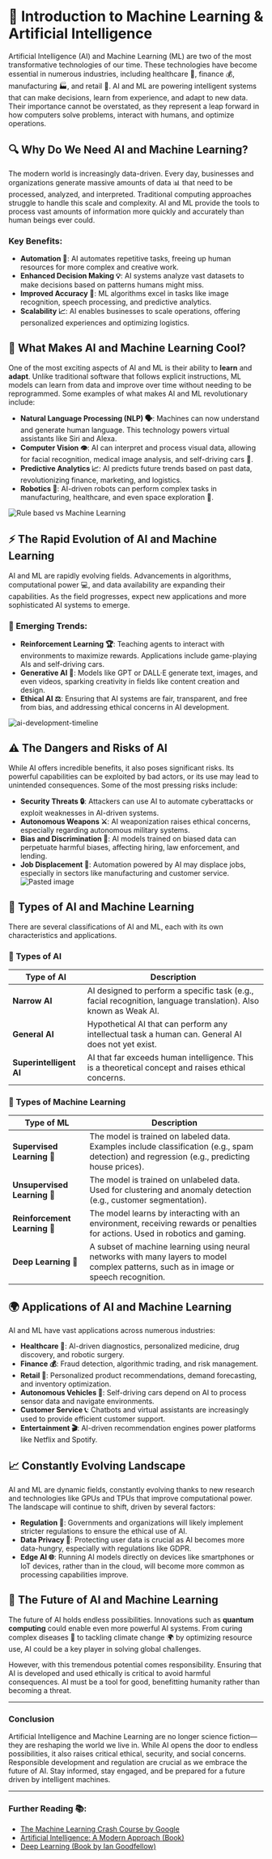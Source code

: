 # 🌟 Introduction to Machine Learning & Artificial Intelligence

Artificial Intelligence (AI) and Machine Learning (ML) are two of the most transformative technologies of our time. These technologies have become essential in numerous industries, including healthcare 🏥, finance 💰, manufacturing 🏭, and retail 🛒. AI and ML are powering intelligent systems that can make decisions, learn from experience, and adapt to new data. Their importance cannot be overstated, as they represent a leap forward in how computers solve problems, interact with humans, and optimize operations.

## 🔍 Why Do We Need AI and Machine Learning?

The modern world is increasingly data-driven. Every day, businesses and organizations generate massive amounts of data 📊 that need to be processed, analyzed, and interpreted. Traditional computing approaches struggle to handle this scale and complexity. AI and ML provide the tools to process vast amounts of information more quickly and accurately than human beings ever could.
### Key Benefits:
- **Automation 🤖**: AI automates repetitive tasks, freeing up human resources for more complex and creative work.
- **Enhanced Decision Making 💡**: AI systems analyze vast datasets to make decisions based on patterns humans might miss.
- **Improved Accuracy 🎯**: ML algorithms excel in tasks like image recognition, speech processing, and predictive analytics.
- **Scalability 📈**: AI enables businesses to scale operations, offering personalized experiences and optimizing logistics.

## 🤖 What Makes AI and Machine Learning Cool?

One of the most exciting aspects of AI and ML is their ability to **learn** and **adapt**. Unlike traditional software that follows explicit instructions, ML models can learn from data and improve over time without needing to be reprogrammed. Some examples of what makes AI and ML revolutionary include:

- **Natural Language Processing (NLP) 🗣**: Machines can now understand and generate human language. This technology powers virtual assistants like Siri and Alexa.
- **Computer Vision 👁**: AI can interpret and process visual data, allowing for facial recognition, medical image analysis, and self-driving cars 🚗.
- **Predictive Analytics 📈**: AI predicts future trends based on past data, revolutionizing finance, marketing, and logistics.
- **Robotics 🤖**: AI-driven robots can perform complex tasks in manufacturing, healthcare, and even space exploration 🚀.

![Rule based vs Machine Learning](Pasted%20image%2020240911202147.png)
## ⚡ The Rapid Evolution of AI and Machine Learning

AI and ML are rapidly evolving fields. Advancements in algorithms, computational power 💻, and data availability are expanding their capabilities. As the field progresses, expect new applications and more sophisticated AI systems to emerge.

### 🌱 Emerging Trends:
- **Reinforcement Learning 🏆**: Teaching agents to interact with environments to maximize rewards. Applications include game-playing AIs and self-driving cars.
- **Generative AI 🎨**: Models like GPT or DALL·E generate text, images, and even videos, sparking creativity in fields like content creation and design.
- **Ethical AI ⚖️**: Ensuring that AI systems are fair, transparent, and free from bias, and addressing ethical concerns in AI development.

![ai-development-timeline](ai-development-timeline.webp)
## ⚠️ The Dangers and Risks of AI

While AI offers incredible benefits, it also poses significant risks. Its powerful capabilities can be exploited by bad actors, or its use may lead to unintended consequences. Some of the most pressing risks include:

- **Security Threats 🔒**: Attackers can use AI to automate cyberattacks or exploit weaknesses in AI-driven systems.
- **Autonomous Weapons ⚔️**: AI weaponization raises ethical concerns, especially regarding autonomous military systems.
- **Bias and Discrimination 🚫**: AI models trained on biased data can perpetuate harmful biases, affecting hiring, law enforcement, and lending.
- **Job Displacement 🏢**: Automation powered by AI may displace jobs, especially in sectors like manufacturing and customer service.
![Pasted image](Pasted%20image%2020240911202353.png)

## 🧠 Types of AI and Machine Learning

There are several classifications of AI and ML, each with its own characteristics and applications.

### 🤖 Types of AI
| **Type of AI**          | **Description**                                                                                                 |
| ----------------------- | --------------------------------------------------------------------------------------------------------------- |
| **Narrow AI**           | AI designed to perform a specific task (e.g., facial recognition, language translation). Also known as Weak AI. |
| **General AI**          | Hypothetical AI that can perform any intellectual task a human can. General AI does not yet exist.              |
| **Superintelligent AI** | AI that far exceeds human intelligence. This is a theoretical concept and raises ethical concerns.              |

### 🔄 Types of Machine Learning
| **Type of ML**              | **Description**                                                                                         |
|-----------------------------|---------------------------------------------------------------------------------------------------------|
| **Supervised Learning 🎯**   | The model is trained on labeled data. Examples include classification (e.g., spam detection) and regression (e.g., predicting house prices). |
| **Unsupervised Learning 🧩** | The model is trained on unlabeled data. Used for clustering and anomaly detection (e.g., customer segmentation). |
| **Reinforcement Learning 🏅**| The model learns by interacting with an environment, receiving rewards or penalties for actions. Used in robotics and gaming. |
| **Deep Learning 🧠**         | A subset of machine learning using neural networks with many layers to model complex patterns, such as in image or speech recognition. |


## 🌍 Applications of AI and Machine Learning

AI and ML have vast applications across numerous industries:

- **Healthcare 🏥**: AI-driven diagnostics, personalized medicine, drug discovery, and robotic surgery.
- **Finance 💰**: Fraud detection, algorithmic trading, and risk management.
- **Retail 🛒**: Personalized product recommendations, demand forecasting, and inventory optimization.
- **Autonomous Vehicles 🚗**: Self-driving cars depend on AI to process sensor data and navigate environments.
- **Customer Service 📞**: Chatbots and virtual assistants are increasingly used to provide efficient customer support.
- **Entertainment 🎬**: AI-driven recommendation engines power platforms like Netflix and Spotify.


## 📈 Constantly Evolving Landscape

AI and ML are dynamic fields, constantly evolving thanks to new research and technologies like GPUs and TPUs that improve computational power. The landscape will continue to shift, driven by several factors:

- **Regulation 🛑**: Governments and organizations will likely implement stricter regulations to ensure the ethical use of AI.
- **Data Privacy 🔐**: Protecting user data is crucial as AI becomes more data-hungry, especially with regulations like GDPR.
- **Edge AI 🌐**: Running AI models directly on devices like smartphones or IoT devices, rather than in the cloud, will become more common as processing capabilities improve.


## 🚀 The Future of AI and Machine Learning

The future of AI holds endless possibilities. Innovations such as **quantum computing** could enable even more powerful AI systems. From curing complex diseases 🧬 to tackling climate change 🌍 by optimizing resource use, AI could be a key player in solving global challenges.

However, with this tremendous potential comes responsibility. Ensuring that AI is developed and used ethically is critical to avoid harmful consequences. AI must be a tool for good, benefitting humanity rather than becoming a threat.

---

### Conclusion

Artificial Intelligence and Machine Learning are no longer science fiction—they are reshaping the world we live in. While AI opens the door to endless possibilities, it also raises critical ethical, security, and social concerns. Responsible development and regulation are crucial as we embrace the future of AI. Stay informed, stay engaged, and be prepared for a future driven by intelligent machines.

---

### Further Reading 📚:
- [The Machine Learning Crash Course by Google](https://developers.google.com/machine-learning/crash-course)
- [Artificial Intelligence: A Modern Approach (Book)](https://www.amazon.com/Artificial-Intelligence-Modern-Approach-3rd/dp/0136042597)
- [Deep Learning (Book by Ian Goodfellow)](https://www.deeplearningbook.org/)

